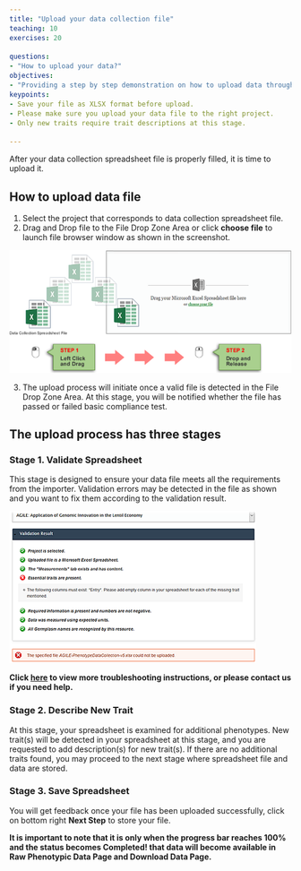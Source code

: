```yaml
---
title: "Upload your data collection file"
teaching: 10
exercises: 20
 
questions:
- "How to upload your data?"
objectives:
- "Providing a step by step demonstration on how to upload data through three-steps data uploading process."
keypoints:
- Save your file as XLSX format before upload.
- Please make sure you upload your data file to the right project.
- Only new traits require trait descriptions at this stage. 
 
---
```

After your data collection spreadsheet file is properly filled, it is time to upload it. 

## How to upload data file


1.	Select the project that corresponds to data collection spreadsheet file.
2.	Drag and Drop file to the File Drop Zone Area or click **choose file** to launch file browser window as shown in the screenshot. 

![Screenshot of main code listing](../fig/howto-upload-raw-phenotypic-data.12.png)

3.	The upload process will initiate once a valid file is detected in the File Drop Zone Area. At this stage, you will be notified whether the file has passed or failed basic compliance test.

## The upload process has three stages

### Stage 1. Validate Spreadsheet 
This stage is designed to ensure your data file meets all the requirements from the importer. Validation errors may be detected in the file as shown and you want to fix them according to the validation result.

![Screenshot of main code listing](../fig/howto-uplpad-raw-phenotypic-data.14.png)

**Click [here](https://knowpulse.usask.ca/portal/sites/default/files/tutorial_files/rawpheno_videos/rawpheno_upload_validation.mp4) to view more troubleshooting instructions, or please contact us if you need help.** 

### Stage 2. Describe New Trait
At this stage, your spreadsheet is examined for additional phenotypes. New trait(s) will be detected in your spreadsheet at this stage, and you are requested to add description(s) for new trait(s). If there are no additional traits found, you may proceed to the next stage where spreadsheet file and data are stored.


### Stage 3. Save Spreadsheet 
You will get feedback once your file has been uploaded successfully, click on bottom right **Next Step** to store your file. 

**It is important to note that it is only when the progress bar reaches 100% and the status becomes Completed! that data will become available in Raw Phenotypic Data Page and Download Data Page.**

